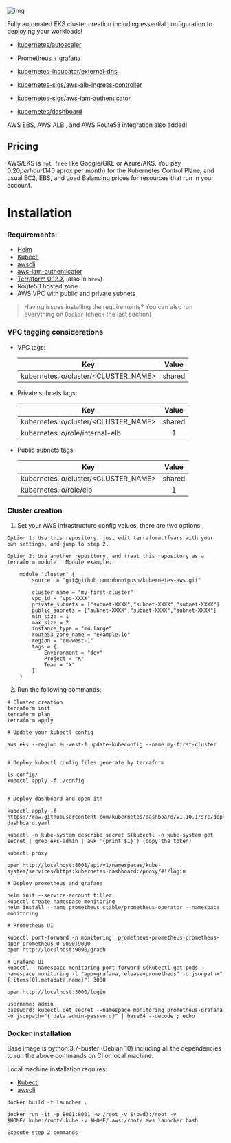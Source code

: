 
![img](https://miro.medium.com/max/763/1*lgt6E6bGC384R8MKGM3FXw.png )

Fully automated EKS cluster creation including essential configuration to deploying your workloads! 

* [kubernetes/autoscaler](https://github.com/kubernetes/autoscaler/tree/master/cluster-autoscaler)

* [Prometheus + grafana](https://github.com/helm/charts/tree/master/stable/prometheus-operator)

* [kubernetes-incubator/external-dns](https://github.com/kubernetes-incubator/external-dns)

* [kubernetes-sigs/aws-alb-ingress-controller](https://github.com/kubernetes-sigs/aws-alb-ingress-controller)
 
* [kubernetes-sigs/aws-iam-authenticator](https://github.com/kubernetes-sigs/aws-iam-authenticator)

* [kubernetes/dashboard](https://github.com/kubernetes/dashboard)


AWS EBS, AWS ALB , and AWS Route53 integration also added!


## Pricing

AWS/EKS is `not free` like Google/GKE or Azure/AKS. You pay $0.20 per hour ($140 aprox per month) for the Kubernetes Control Plane, and usual EC2, EBS, and Load Balancing prices for resources that run in your account.

# Installation 

### Requirements:

* [Helm](https://helm.sh/docs/using_helm/#installing-helm)
* [Kubectl](https://kubernetes.io/docs/tasks/tools/install-kubectl/)
* [awscli](https://docs.aws.amazon.com/cli/latest/userguide/cli-chap-install.html)
* [aws-iam-authenticator](https://docs.aws.amazon.com/eks/latest/userguide/install-aws-iam-authenticator.html)
* [Terraform 0.12.X](https://terraform.io/downloads.html) (also in `brew`)
* Route53 hosted zone
* AWS VPC with public and private subnets 

> Having issues installing the requirements? You can also run everything on `Docker` (check the last section)

### VPC tagging considerations

- VPC tags:  
    
    | Key        | Value           | 
    | ------------- |:-------------:| 
    | kubernetes.io/cluster/<CLUSTER_NAME>    | shared | 


- Private subnets tags:
    
    | Key        | Value           | 
    | ------------- |:-------------:| 
    | kubernetes.io/cluster/<CLUSTER_NAME>    | shared | 
    | kubernetes.io/role/internal-elb    | 1 | 

- Public subnets tags:
    
    | Key        | Value           | 
    | ------------- |:-------------:| 
    | kubernetes.io/cluster/<CLUSTER_NAME>    | shared | 
    | kubernetes.io/role/elb        | 1 | 



### Cluster creation

1. Set your AWS infrastructure config values, there are two options:
```
Option 1: Use this repository, just edit terraform.tfvars with your own settings, and jump to step 2.

Option 2: Use another repository, and treat this repository as a terraform module.  Module example:

    module "cluster" {
        source  = "git@github.com:donotpush/kubernetes-aws.git"
        
        cluster_name = "my-first-cluster"
        vpc_id = "vpc-XXXX"
        private_subnets = ["subnet-XXXX","subnet-XXXX","subnet-XXXX"]
        public_subnets = ["subnet-XXXX","subnet-XXXX","subnet-XXXX"]
        min_size = 1
        max_size = 2
        instance_type = "m4.large"
        route53_zone_name = "example.io"
        region = "eu-west-1"
        tags = {
            Environment = "dev"
            Project = "K"
            Team = "X"
        }
    }
```

2. Run the following commands:
```
# Cluster creation
terraform init
terraform plan
terraform apply

# Update your kubectl config 

aws eks --region eu-west-1 update-kubeconfig --name my-first-cluster


# Deploy kubectl config files generate by terraform 

ls config/
kubectl apply -f ./config 


# Deploy dashboard and open it!

kubectl apply -f https://raw.githubusercontent.com/kubernetes/dashboard/v1.10.1/src/deploy/recommended/kubernetes-dashboard.yaml

kubectl -n kube-system describe secret $(kubectl -n kube-system get secret | grep eks-admin | awk '{print $1}') (copy the token)

kubectl proxy

open http://localhost:8001/api/v1/namespaces/kube-system/services/https:kubernetes-dashboard:/proxy/#!/login

# Deploy prometheus and grafana

helm init --service-account tiller
kubectl create namespace monitoring
helm install --name prometheus stable/prometheus-operator --namespace monitoring

# Prometheus UI

kubectl port-forward -n monitoring  prometheus-prometheus-prometheus-oper-prometheus-0 9090:9090
open http://localhost:9090/graph 

# Grafana UI
kubectl --namespace monitoring port-forward $(kubectl get pods --namespace monitoring -l "app=grafana,release=prometheus" -o jsonpath="{.items[0].metadata.name}") 3000

open http://localhost:3000/login

username: admin
password: kubectl get secret --namespace monitoring prometheus-grafana -o jsonpath="{.data.admin-password}" | base64 --decode ; echo
```

### Docker installation

Base image is python:3.7-buster (Debian 10) including all the dependencies to run the above commands on CI or local machine.

Local machine installation requires:

* [Kubectl](https://kubernetes.io/docs/tasks/tools/install-kubectl/)
* [awscli](https://docs.aws.amazon.com/cli/latest/userguide/cli-chap-install.html)

```
docker build -t launcher .

docker run -it -p 8001:8001 -w /root -v $(pwd):/root -v $HOME/.kube:/root/.kube -v $HOME/.aws:/root/.aws launcher bash

Execute step 2 commands
```
